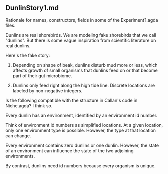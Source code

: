 DunlinStory1.md
---
Rationale for names, constructors, fields in some of the
Experiment?.agda files.

Dunlins are real shorebirds.  We are modeling fake shorebirds that
we call "dunlins".  But there is some vague inspiration from scientific
literature on real dunlins.

Here's the fake story: 

1. Depending on shape of beak, dunlins disturb mud more or less,
which affects growth of small organisms that dunlins feed on or
that become part of their gut microbiome.

2. Dunlins only feed right along the high tide line.  Discrete
locations are labeled by non-negative integers.

Is the following compatible with the structure in Callan's code
in Niche.agda?  I think so.

Every dunlin has an environment, identified by an environment id
number.

Think of environment id numbers as simplified locations. At a
given location, only one environment type is possible.  However,
the type at that location can change.

Every environment contains zero dunlins or one dunlin.  However,
the state of an environment can influence the state of the two
adjoining environments.

By contrast, dunlins need id numbers because every organism is
unique.

